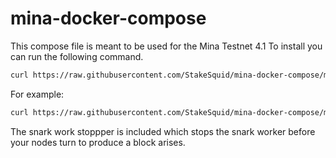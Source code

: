 # mina-docker-compose

This compose file is meant to be used for the Mina Testnet 4.1
To install you can run the following command.

```bash
curl https://raw.githubusercontent.com/StakeSquid/mina-docker-compose/main/provision.sh | bash -s PUBLIC_KEY 'PRIVATE_KEY' 'PASSWORD' SNARK_WORKER_FEE
```

For example:

```bash
curl https://raw.githubusercontent.com/StakeSquid/mina-docker-compose/main/provision.sh | bash -s B62qmDWSo4QfFnhvABt99epbsVxVrB71KtUMQQ2NLXpTQnh4JPbJNVt '{"box_primitive":"xsalsa20poly1305","pw_primitive":"argon2i","nonce":"6Kw7dyL2X2G6awMSbfH8QeQSZHWusDFn5HgCn6w","pwsalt":"AVfzFCX7jnRFh5YEmDqr1zah2zf4","pwdiff":[134217728,6],"ciphertext":"BQiYXERFPJS9LjuvPx4t4Btzfjs16CKCVBwihC5iposq6W1XHawL8UsiQre8Fjj4ipzNMH4TM"}' 1234567890 1000000
```

The snark work stoppper is included which stops the snark worker before your nodes turn to produce a block arises.
